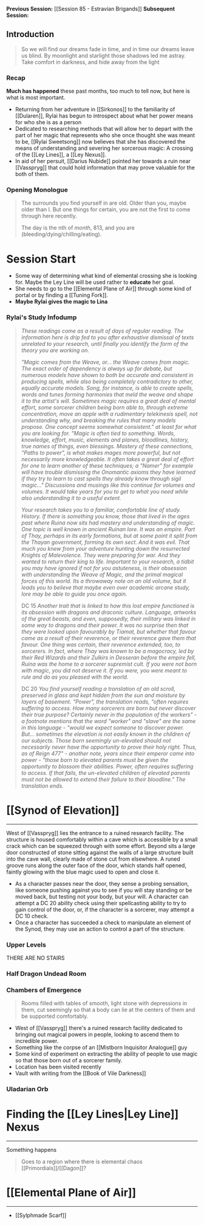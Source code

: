 **Previous Session:** [[Session 85 - Estravian Brigands]]
**Subsequent Session:**

## Introduction
> So we will find our dreams fade in time, and in time our dreams leave us blind. By moonlight and starlight those shadows led me astray. Take comfort in darkness, and hide away from the light

### Recap
**Much has happened** these past months, too much to tell now, but here is what is most important.
- Returning from her adventure in [[Sirkonos]] to the familiarity of [[Dularen]], Rylai has begun to introspect about what her power means for who she is as a person 
- Dedicated to researching methods that will allow her to depart with the part of her magic that represents who she once thought she was meant to be, [[Rylai Sweetsong]] now believes that she has discovered the means of understanding and severing her sorcerous magic: A crossing of the [[Ley Lines]], a [[Ley Nexus]].
- In aid of her persuit, [[Darius Nubide]] pointed her towards a ruin near [[Vasspryg]] that could hold information that may prove valuable for the both of them.

### Opening Monologue
> The surrounds you find yourself in are old. Older than you, maybe older than I. But one things for certain, you are not the first to come through here recently.
> 
> The day is the nth of *month*, 813, and you are (bleeding/dying/chilling/eating).


# Session Start

- Some way of determining what kind of elemental crossing she is looking for. Maybe the Ley Line will be used rather to **educate** her goal.
- She needs to go to the [[Elemental Plane of Air]] through some kind of portal or by finding a [[Tuning Fork]].
- **Maybe Rylai gives the magic to Lina**
### Rylai's Study Infodump
>*These readings come as a result of days of regular reading. The information here is drip fed to you after exhaustive dismissal of texts unrelated to your research, until finally you identify the form of the theory you are working on.*
>
>*"Magic comes from the Weave, or... the Weave comes from magic. The exact order of dependency is always up for debate, but numerous models have shown to both be accurate and consistent in producing spells, while also being completely contradictory to other, equally accurate models. Song, for instance, is able to create spells, words and tunes forming harmonies that meld the weave and shape it to the artist's will. Sometimes magic requires a great deal of mental effort, some sorcerer children being born able to, through extreme concentration, move an apple with a rudimentary telekinesis spell, not understanding why, and breaking the rules that many models propose. One concept seems somewhat consistent." at least for what you are looking for. "Magic is often tied to something. Words, knowledge, effort, music, elements and planes, bloodlines, history, true names of things, even blessings. Mastery of these connections, "Paths to power", is what makes mages more powerful, but not necessarily more knowledgeable. It often takes a great deal of effort for one to learn another of these techniques; a "Namer" for example will have trouble dismissing the Onomantic axioms they have learned if they try to learn to cast spells they already know through sigil magic..." Discussions and musings like this continue for volumes and volumes. It would take years for you to get to what you need while also understanding it to a useful extent.*
>
> *Your research takes you to a familiar, comfortable line of study. History. If there is something you know, those that lived in the ages past where Ruina now sits had mastery and understanding of magic. One topic is well known in ancient Ruinan lore. It was an empire. Part of Thay, perhaps in its early formations, but at some point it split from the Thayan government, forming its own sect. And it was evil. That much you knew from your adventure hunting down the resurrected Knights of Malevolence. They were preparing for war. And they wanted to return their king to life. Important to your research, a tidbit you may have ignored if not for you astuteness, is their obsession with understanding the Weave of Magic, and the primal magical forces of this world. Its a throwaway note on an old volume, but it leads you to believe that maybe even over academic arcane study, lore may be able to guide you once again.*
>
>DC 15
>*Another trait that is linked to how this lost empire functioned is its obsession with dragons and draconic culture. Language, artworks of the great beasts, and even, supposedly, their military was linked in some way to dragons and their power. It was no surprise then that they were looked upon favourably by Tiamat, but whether that favour came as a result of their reverence, or their reverence gave them that favour. One thing was certain, their reverence extended, too, to sorcerers. In fact, where Thay was known to be a magocracy, led by their Red Wizards and their Zulkirs in Desseran before the empire fell, Ruina was the home to a sorcerer supremist cult. If you were not born with magic, you did not deserve it. If you were, you were meant to rule and do as you pleased with the world.*
>
>DC 20
>*You find yourself reading a translation of an old scroll, preserved in glass and kept hidden from the sun and moisture by layers of basement. "Power", the translation reads, "often requires suffering to access. How many sorcerers are born but never discover their true purpose? Certainly never in the population of the workers" - a footnote mentions that the word "worker" and "slave" are the same in this language - "would we expect someone to discover power. But... sometimes the elevation is not easily known in the children of our subjects. Those born seemingly un-elevated should not necessarily never have the opportunity to prove their holy right. Thus, as of Reign 477" - another note, years since their emperor came into power - "those born to elevated parents must be given the opportunity to blossom their abilities. Power, often requires suffering to access. If that fails, the un-elevated children of elevated parents must not be allowed to extend their failure to their bloodline." The translation ends.*

# [[Synod of Elevation]]
---

West of [[Vasspryg]] lies the entrance to a ruined research facility. The structure is housed comfortably within a cave which is accessible by a small crack which can be squeezed through with some effort. Beyond sits a large door constructed of stone sitting against the walls of a large structure built into the cave wall, clearly made of stone cut from elsewhere. A runed groove runs along the outer face of the door, which stands half opened, faintly glowing with the blue magic used to open and close it.

- As a character passes near the door, they sense a probing sensation, like someone pushing against you to see if you will stay standing or be moved back, but testing not your body, but your will. A character can attempt a DC 20 ability check using their spellcasting ability to try to gain control of the door, or, if the character is a sorcerer, may attempt a DC 10 check.
- Once a character has succeeded a check to manipulate an element of the Synod, they may use an action to control a part of the structure.

### Upper Levels
THERE ARE NO STAIRS

### Half Dragon Undead Room

### Chambers of Emergence
> Rooms filled with tables of smooth, light stone with depressions in them, cut seemingly so that a body can lie at the centers of them and be supported comfortably. 

- West of [[Vasspryg]] there's a ruined research facility dedicated to bringing out magical powers in people, looking to ascend them to incredible power.
- Something like the corpse of an [[Mistborn Inquisitor Analogue]] guy
- Some kind of experiment on extracting the ability of people to use magic so that those born out of a sorcerer family.
- Location has been visited recently
- Vault with writing from the [[Book of Vile Darkness]]


### Uladarian Orb

# Finding the [[Ley Lines|Ley Line]] Nexus
---
Something happens

> Goes to a region where there is elemental chaos
> [[Primordials]]/[[Dagon]]?


# [[Elemental Plane of Air]]
---
- [[Sylphmade Scarf]]